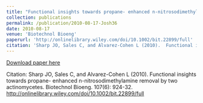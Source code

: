 ```yaml
---
title: "Functional insights towards propane- enhanced n-nitrosodimethylamine removal by two actinomycetes"
collection: publications
permalink: /publication/2010-08-17-Josh36
date: 2010-08-17
venue: 'Biotechnol Bioeng'
paperurl: 'http://onlinelibrary.wiley.com/doi/10.1002/bit.22899/full'
citation: 'Sharp JO, Sales C, and Alvarez-Cohen L (2010).  Functional insights towards propane- enhanced n-nitrosodimethylamine removal by two actinomycetes. Biotechnol Bioeng. 107(6): 924-32. http://onlinelibrary.wiley.com/doi/10.1002/bit.22899/full'
---
```


<a href='http://onlinelibrary.wiley.com/doi/10.1002/bit.22899/full'>Download paper here</a>

Citation: Sharp JO, Sales C, and Alvarez-Cohen L (2010).  Functional insights towards propane- enhanced n-nitrosodimethylamine removal by two actinomycetes. Biotechnol Bioeng. 107(6): 924-32. http://onlinelibrary.wiley.com/doi/10.1002/bit.22899/full